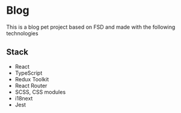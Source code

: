 # Blog

This is a blog pet project based on FSD and made with the following technologies

## Stack

- React
- TypeScript
- Redux Toolkit
- React Router
- SCSS, CSS modules
- i18next
- Jest